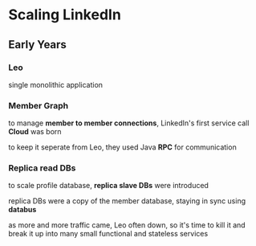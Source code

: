 # Scaling LinkedIn

## Early Years

### Leo

single monolithic application

### Member Graph

to manage **member to member connections**, LinkedIn's first service call **Cloud** was born

to keep it seperate from Leo, they used Java **RPC** for communication

### Replica read DBs

to scale profile database, **replica slave DBs** were introduced

replica DBs were a copy of the member database, staying in sync using **databus**

as more and more traffic came, Leo often down, so it's time to kill it and break it up into many small functional and stateless services

